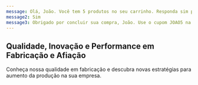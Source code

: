 ```yaml
---
message: Olá, João. Você tem 5 produtos no seu carrinho. Responda sim para validar o cupom JOAO10 e ganhe 10% de desconto nesta compra.
message2: Sim
message3: Obrigado por concluir sua compra, João. Use o cupom JOAO5 na sua próxima compra e ganhe 5% de desconto.
---
```


## Qualidade, Inovação e Performance em Fabricação e Afiação

Conheça nossa qualidade em fabricação e descubra novas estratégias para aumento da produção na sua empresa.

